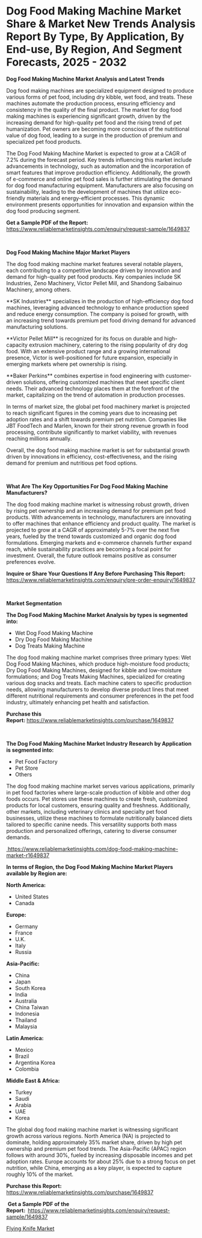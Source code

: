 <p><h1>Dog Food Making Machine Market Share & Market New Trends Analysis Report By Type, By Application, By End-use, By Region, And Segment Forecasts, 2025 - 2032</h1></p><p><strong>Dog Food Making Machine Market Analysis and Latest Trends</strong></p>
<p><p>Dog food making machines are specialized equipment designed to produce various forms of pet food, including dry kibble, wet food, and treats. These machines automate the production process, ensuring efficiency and consistency in the quality of the final product. The market for dog food making machines is experiencing significant growth, driven by the increasing demand for high-quality pet food and the rising trend of pet humanization. Pet owners are becoming more conscious of the nutritional value of dog food, leading to a surge in the production of premium and specialized pet food products.</p><p>The Dog Food Making Machine Market is expected to grow at a CAGR of 7.2% during the forecast period. Key trends influencing this market include advancements in technology, such as automation and the incorporation of smart features that improve production efficiency. Additionally, the growth of e-commerce and online pet food sales is further stimulating the demand for dog food manufacturing equipment. Manufacturers are also focusing on sustainability, leading to the development of machines that utilize eco-friendly materials and energy-efficient processes. This dynamic environment presents opportunities for innovation and expansion within the dog food producing segment.</p></p>
<p><strong>Get a Sample PDF of the Report:&nbsp;</strong> <a href="https://www.reliablemarketinsights.com/enquiry/request-sample/1649837?utm_campaign=2451&utm_medium=2&utm_source=Github&utm_content=ia&utm_term=18022025&utm_id=dog-food-making-machine">https://www.reliablemarketinsights.com/enquiry/request-sample/1649837</a></p>
<p>&nbsp;</p>
<p><strong>Dog Food Making Machine Major Market Players</strong></p>
<p><p>The dog food making machine market features several notable players, each contributing to a competitive landscape driven by innovation and demand for high-quality pet food products. Key companies include SK Industries, Zeno Machinery, Victor Pellet Mill, and Shandong Saibainuo Machinery, among others.</p><p>**SK Industries** specializes in the production of high-efficiency dog food machines, leveraging advanced technology to enhance production speed and reduce energy consumption. The company is poised for growth, with an increasing trend towards premium pet food driving demand for advanced manufacturing solutions.</p><p>**Victor Pellet Mill** is recognized for its focus on durable and high-capacity extrusion machinery, catering to the rising popularity of dry dog food. With an extensive product range and a growing international presence, Victor is well-positioned for future expansion, especially in emerging markets where pet ownership is rising.</p><p>**Baker Perkins** combines expertise in food engineering with customer-driven solutions, offering customized machines that meet specific client needs. Their advanced technology places them at the forefront of the market, capitalizing on the trend of automation in production processes.</p><p>In terms of market size, the global pet food machinery market is projected to reach significant figures in the coming years due to increasing pet adoption rates and a shift towards premium pet nutrition. Companies like JBT FoodTech and Marlen, known for their strong revenue growth in food processing, contribute significantly to market viability, with revenues reaching millions annually.</p><p>Overall, the dog food making machine market is set for substantial growth driven by innovations in efficiency, cost-effectiveness, and the rising demand for premium and nutritious pet food options.</p></p>
<p>&nbsp;</p>
<p><strong>What Are The Key Opportunities For Dog Food Making Machine Manufacturers?</strong></p>
<p><p>The dog food making machine market is witnessing robust growth, driven by rising pet ownership and an increasing demand for premium pet food products. With advancements in technology, manufacturers are innovating to offer machines that enhance efficiency and product quality. The market is projected to grow at a CAGR of approximately 5-7% over the next five years, fueled by the trend towards customized and organic dog food formulations. Emerging markets and e-commerce channels further expand reach, while sustainability practices are becoming a focal point for investment. Overall, the future outlook remains positive as consumer preferences evolve.</p></p>
<p><strong>Inquire or Share Your Questions If Any Before Purchasing This Report:</strong> <a href="https://www.reliablemarketinsights.com/enquiry/pre-order-enquiry/1649837?utm_campaign=2451&utm_medium=2&utm_source=Github&utm_content=ia&utm_term=18022025&utm_id=dog-food-making-machine">https://www.reliablemarketinsights.com/enquiry/pre-order-enquiry/1649837</a></p>
<p>&nbsp;</p>
<p><strong>Market Segmentation</strong></p>
<p><strong>The Dog Food Making Machine Market Analysis by types is segmented into:</strong></p>
<p><ul><li>Wet Dog Food Making Machine</li><li>Dry Dog Food Making Machine</li><li>Dog Treats Making Machine</li></ul></p>
<p><p>The dog food making machine market comprises three primary types: Wet Dog Food Making Machines, which produce high-moisture food products; Dry Dog Food Making Machines, designed for kibble and low-moisture formulations; and Dog Treats Making Machines, specialized for creating various dog snacks and treats. Each machine caters to specific production needs, allowing manufacturers to develop diverse product lines that meet different nutritional requirements and consumer preferences in the pet food industry, ultimately enhancing pet health and satisfaction.</p></p>
<p><strong>Purchase this Report:&nbsp;</strong><a href="https://www.reliablemarketinsights.com/purchase/1649837?utm_campaign=2451&utm_medium=2&utm_source=Github&utm_content=ia&utm_term=18022025&utm_id=dog-food-making-machine">https://www.reliablemarketinsights.com/purchase/1649837</a></p>
<p>&nbsp;</p>
<p><strong>The Dog Food Making Machine Market Industry Research by Application is segmented into:</strong></p>
<p><ul><li>Pet Food Factory</li><li>Pet Store</li><li>Others</li></ul></p>
<p><p>The dog food making machine market serves various applications, primarily in pet food factories where large-scale production of kibble and other dog foods occurs. Pet stores use these machines to create fresh, customized products for local customers, ensuring quality and freshness. Additionally, other markets, including veterinary clinics and specialty pet food businesses, utilize these machines to formulate nutritionally balanced diets tailored to specific canine needs. This versatility supports both mass production and personalized offerings, catering to diverse consumer demands.</p></p>
<p><a href="https://www.reliablemarketinsights.com/dog-food-making-machine-market-r1649837?utm_campaign=2451&utm_medium=2&utm_source=Github&utm_content=ia&utm_term=18022025&utm_id=dog-food-making-machine">&nbsp;https://www.reliablemarketinsights.com/dog-food-making-machine-market-r1649837</a></p>
<p><strong>In terms of Region, the Dog Food Making Machine Market Players available by Region are:</strong></p>
<p>
    <p> <strong> North America: </strong>
        <ul>
            <li>United States</li>
            <li>Canada</li>
        </ul>
        </p> 
    <p> <strong> Europe: </strong>
        <ul>
            <li>Germany</li>
            <li>France</li>
            <li>U.K.</li>
            <li>Italy</li>
            <li>Russia</li>
        </ul>
        </p> 
    <p> <strong> Asia-Pacific: </strong>
        <ul>
            <li>China</li>
            <li>Japan</li>
            <li>South Korea</li>
            <li>India</li>
            <li>Australia</li>
            <li>China Taiwan</li>
            <li>Indonesia</li>
            <li>Thailand</li>
            <li>Malaysia</li>
        </ul>
        </p> 
    <p> <strong> Latin America: </strong>
        <ul>
            <li>Mexico</li>
            <li>Brazil</li>
            <li>Argentina Korea</li>
            <li>Colombia</li>
        </ul>
        </p> 
    <p> <strong> Middle East & Africa: </strong>
        <ul>
            <li>Turkey</li>
            <li>Saudi</li>
            <li>Arabia</li>
            <li>UAE</li>
            <li>Korea</li>
        </ul>
    </p>
    </p>
<p><p>The global dog food making machine market is witnessing significant growth across various regions. North America (NA) is projected to dominate, holding approximately 35% market share, driven by high pet ownership and premium pet food trends. The Asia-Pacific (APAC) region follows with around 30%, fueled by increasing disposable incomes and pet adoption rates. Europe accounts for about 25% due to a strong focus on pet nutrition, while China, emerging as a key player, is expected to capture roughly 10% of the market.</p></p>
<p><strong>Purchase this Report: </strong><a href="https://www.reliablemarketinsights.com/purchase/1649837?utm_campaign=2451&utm_medium=2&utm_source=Github&utm_content=ia&utm_term=18022025&utm_id=dog-food-making-machine">https://www.reliablemarketinsights.com/purchase/1649837</a></p>
<p>&nbsp;<strong>Get a Sample PDF of the Report:&nbsp;&nbsp;</strong><a href="https://www.reliablemarketinsights.com/enquiry/request-sample/1649837?utm_campaign=2451&utm_medium=2&utm_source=Github&utm_content=ia&utm_term=18022025&utm_id=dog-food-making-machine">https://www.reliablemarketinsights.com/enquiry/request-sample/1649837</a></p>
<p><strong></strong></p>
<p><p><a href="https://github.com/semiensamuel72378/Market-Research-Report-List-1/blob/main/flying-knife-market.md?utm_campaign=2451&utm_medium=2&utm_source=Github&utm_content=ia&utm_term=18022025&utm_id=dog-food-making-machine">Flying Knife Market</a></p></p>
